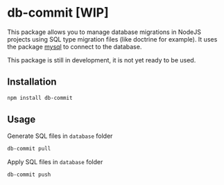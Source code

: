 # db-commit [WIP]
 
This package allows you to manage database migrations in NodeJS projects using SQL type migration files (like doctrine for example). It uses the package [mysql](https://www.npmjs.com/package/mysql) to connect to the database.

This package is still in development, it is not yet ready to be used.

## Installation

```bash
npm install db-commit
```

## Usage

Generate SQL files in `database` folder
```bash
db-commit pull
```

Apply SQL files in `database` folder
```bash
db-commit push
```

